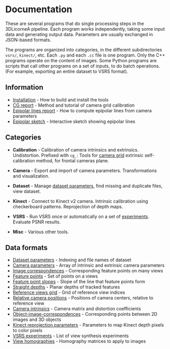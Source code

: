 # Documentation

These are several programs that do single processing steps in the 3DLicorneA pipeline. Each program works independently, taking some input data and generating output data. Parameters are usually exchanged in JSON-based formats.

The programs are organized into categories, in the different subdirectories `vsrs/`, `kinect/`, etc. Each `.py` and each `.cc` file is one program. Only the C++ programs operate on the content of images. Some Python programs are scripts that call other programs on a set of inputs, to do batch operations. (For example, exporting an entire dataset to VSRS format).

## Information

- [Installation](installation.md) - How to build and install the tools
- [CG report](cg.pdf) - Method and tutorial of camera grid calibration
- [Epipolar lines report](epipolar.pdf) - How to compute epipolar lines from camera parameters
- [Epipolar sketch](epipolar_sketch/index.html) - Interactive sketch showing epipolar lines

## Categories

- **Calibration** -
Calibration of camera intrinsics and extrinsics. Undistortion. Prefixed with `cg_`: Tools for [camera grid](cg.pdf) extrinsic self-calibration method, for frontal cameras plane.

- **Camera** -
Export and import of camera parameters. Transformations and visualization.

- **Dataset** -
Manage [dataset parameters](data/dataset.html), find missing and duplicate files, view dataset.

- **Kinect** -
Connect to Kinect v2 camera. Intrinsic calibration using checkerboard patterns. Reprojection of depth maps.

- **VSRS** -
Run VSRS once or automatically on a set of [experiments](data/experiments.html). Evaluate PSNR results.

- **Misc** -
Various other tools.

## Data formats

- [Dataset parameters](data/dataset.html) - Indexing and file names of dataset
- [Camera parameters](data/cameras.html) - Array of intrinsic and extrinsic camera parameters
- [Image correspondences](data/image_correspondences.html) - Corresponding feature points on many views
- [Feature points](data/feature_points.html) - Set of points on a views
- [Feature point slopes](data/feature_points.html) - Slope of the line that feature points form
- [Straight depths](data/straight_depths.html) - Planar depths of tracked features
- [Reference views grid](data/references_grid.html) - Grid of reference view indices
- [Relative camera positions](data/relative_camera_positions.html) - Positions of camera centers, relative to reference view
- [Camera intrinsics](data/intrinsics.html) - Camera matrix and distortion coefficients
- [Object-image-correspondences](data/obj_img_cors.html) - Corresponding points between 2D images and 3D objects
- [Kinect reprojection parameters](data/reprojection.html) - Parameters to map Kinect depth pixels to color pixels
- [VSRS experiments](data/experiments.html) - List of view synthesis experiments
- [View homographies](data/view_homography.html) - Homography matrices to apply to images

